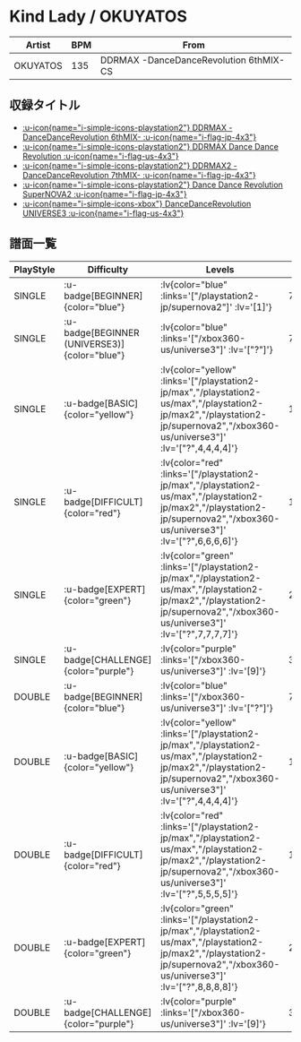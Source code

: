 # Kind Lady / OKUYATOS

|Artist|BPM|From|
|------|---|----|
|OKUYATOS|135|DDRMAX -DanceDanceRevolution 6thMIX- CS|

## 収録タイトル

- [ :u-icon{name="i-simple-icons-playstation2"} DDRMAX -DanceDanceRevolution 6thMIX- :u-icon{name="i-flag-jp-4x3"} ](/playstation2-jp/max)
- [ :u-icon{name="i-simple-icons-playstation2"} DDRMAX Dance Dance Revolution :u-icon{name="i-flag-us-4x3"} ](/playstation2-us/max)
- [ :u-icon{name="i-simple-icons-playstation2"} DDRMAX2 -DanceDanceRevolution 7thMIX- :u-icon{name="i-flag-jp-4x3"} ](/playstation2-jp/max2)
- [ :u-icon{name="i-simple-icons-playstation2"} Dance Dance Revolution SuperNOVA2 :u-icon{name="i-flag-jp-4x3"} ](/playstation2-jp/supernova2)
- [ :u-icon{name="i-simple-icons-xbox"} DanceDanceRevolution UNIVERSE3 :u-icon{name="i-flag-us-4x3"} ](/xbox360-us/universe3)

## 譜面一覧

|PlayStyle|Difficulty|Levels|Notes|Movie|
|---------|----------|------|-----|-----|
|SINGLE| :u-badge[BEGINNER]{color="blue"} | :lv{color="blue" :links='["/playstation2-jp/supernova2"]' :lv='[1]'} |79/0||
|SINGLE| :u-badge[BEGINNER (UNIVERSE3)]{color="blue"} | :lv{color="blue" :links='["/xbox360-us/universe3"]' :lv='["?"]'} |74/0||
|SINGLE| :u-badge[BASIC]{color="yellow"} | :lv{color="yellow" :links='["/playstation2-jp/max","/playstation2-us/max","/playstation2-jp/max2","/playstation2-jp/supernova2","/xbox360-us/universe3"]' :lv='["?",4,4,4,4]'} |152/21||
|SINGLE| :u-badge[DIFFICULT]{color="red"} | :lv{color="red" :links='["/playstation2-jp/max","/playstation2-us/max","/playstation2-jp/max2","/playstation2-jp/supernova2","/xbox360-us/universe3"]' :lv='["?",6,6,6,6]'} |187/32||
|SINGLE| :u-badge[EXPERT]{color="green"} | :lv{color="green" :links='["/playstation2-jp/max","/playstation2-us/max","/playstation2-jp/max2","/playstation2-jp/supernova2","/xbox360-us/universe3"]' :lv='["?",7,7,7,7]'} |231/36||
|SINGLE| :u-badge[CHALLENGE]{color="purple"} | :lv{color="purple" :links='["/xbox360-us/universe3"]' :lv='[9]'} |375/17||
|DOUBLE| :u-badge[BEGINNER]{color="blue"} | :lv{color="blue" :links='["/xbox360-us/universe3"]' :lv='["?"]'} |74/0||
|DOUBLE| :u-badge[BASIC]{color="yellow"} | :lv{color="yellow" :links='["/playstation2-jp/max","/playstation2-us/max","/playstation2-jp/max2","/playstation2-jp/supernova2","/xbox360-us/universe3"]' :lv='["?",4,4,4,4]'} |140/14||
|DOUBLE| :u-badge[DIFFICULT]{color="red"} | :lv{color="red" :links='["/playstation2-jp/max","/playstation2-us/max","/playstation2-jp/max2","/playstation2-jp/supernova2","/xbox360-us/universe3"]' :lv='["?",5,5,5,5]'} |173/15||
|DOUBLE| :u-badge[EXPERT]{color="green"} | :lv{color="green" :links='["/playstation2-jp/max","/playstation2-us/max","/playstation2-jp/max2","/playstation2-jp/supernova2","/xbox360-us/universe3"]' :lv='["?",8,8,8,8]'} |231/8||
|DOUBLE| :u-badge[CHALLENGE]{color="purple"} | :lv{color="purple" :links='["/xbox360-us/universe3"]' :lv='[9]'} |375/1||
